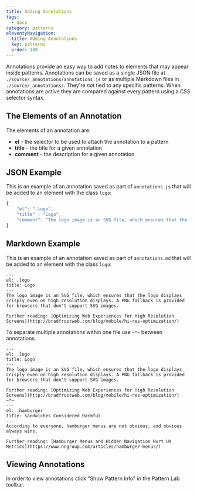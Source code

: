 ```yaml
---
title: Adding Annotations
tags:
  - docs
category: patterns
eleventyNavigation:
  title: Adding Annotations
  key: patterns
  order: 180
---
```


Annotations provide an easy way to add notes to elements that may appear inside patterns. Annotations can be saved as a single JSON file at `./source/_annotations/annotations.js` or as multiple Markdown files in `./source/_annotations/`. They're _not_ tied to any specific patterns. When annotations are active they are compared against every pattern using a CSS selector syntax.

## The Elements of an Annotation

The elements of an annotation are:

- **el** - the selector to be used to attach the annotation to a pattern
- **title** - the title for a given annotation
- **comment** - the description for a given annotation

## JSON Example

This is an example of an annotation saved as part of `annotations.js` that will be added to an element with the class `logo`:

```javascript
{
	"el": ".logo",
 	"title" : "Logo",
 	"comment": "The logo image is an SVG file, which ensures that the logo displays crisply even on high resolution displays. A PNG fallback is provided for browsers that don't support SVG images.</p><p>Further reading: <a href=\"http://bradfrostweb.com/blog/mobile/hi-res-optimization/\">Optimizing Web Experiences for High Resolution Screens</a></p>"
}
```

## Markdown Example

This is an example of an annotation saved as part of `annotations.md` that will be added to an element with the class `logo`:

```
---
el: .logo
title: Logo
---
The logo image is an SVG file, which ensures that the logo displays crisply even on high resolution displays. A PNG fallback is provided for browsers that don't support SVG images.

Further reading: [Optimizing Web Experiences for High Resolution Screens](http://bradfrostweb.com/blog/mobile/hi-res-optimization/)
```

To separate multiple annotations within one file use `~*~` between annotations.

```
---
el: .logo
title: Logo
---
The logo image is an SVG file, which ensures that the logo displays crisply even on high resolution displays. A PNG fallback is provided for browsers that don't support SVG images.

Further reading: [Optimizing Web Experiences for High Resolution Screens](http://bradfrostweb.com/blog/mobile/hi-res-optimization/)
~*~
---
el: .hamburger
title: Sandwiches Considered Harmful
---
According to everyone, hamburger menus are not obvious, and obvious always wins.

Further reading: [Hamburger Menus and Hidden Navigation Hurt UX Metrics](https://www.nngroup.com/articles/hamburger-menus/)
```

## Viewing Annotations

In order to view annotations click "Show Pattern Info" in the Pattern Lab toolbar.
